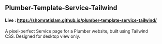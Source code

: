 ## Plumber-Template-Service-Tailwind
#### Live : https://shomratislam.github.io/plumber-template-service-tailwind/
A pixel-perfect Service page for a Plumber website, built using Tailwind CSS. Designed for desktop view only.

